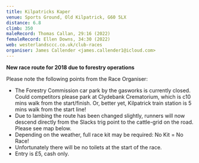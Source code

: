 ```yaml
---
title: Kilpatricks Kaper
venue: Sports Ground, Old Kilpatrick, G60 5LX
distance: 6.8
climb: 350
maleRecord: Thomas Callan, 29:16 (2022)
femaleRecord: Ellen Downs, 34:30 (2022)
web: westerlandsccc.co.uk/club-races
organiser: James Callender <james.callender1@icloud.com>
---
```


**New race route for 2018 due to forestry operations**

Please note the following points from the Race Organiser:

* The Forestry Commission car park by the gasworks is currently
  closed. Could competitors please park at Clydebank Crematorium,
  which is c10 mins walk from the start/finish. Or, better yet,
  Kilpatrick train station is 5 mins walk from the start line!
* Due to lambing the route has been changed slightly, runners will now
  descend directly from the Slacks trig point to the cattle-grid on
  the road. Please see map below.
* Depending on the weather, full race kit may be required: No Kit = No
  Race!
* Unfortunately there will be no toilets at the start of the race. 
* Entry is £5, cash only. 

